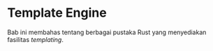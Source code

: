 # Template Engine

Bab ini membahas tentang berbagai pustaka Rust yang menyediakan fasilitas *templating*. 
